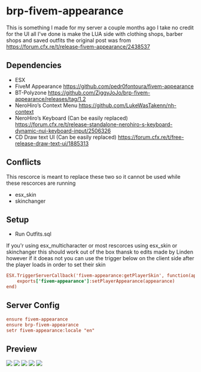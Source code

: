 # brp-fivem-appearance

This is something I made for my server a couple months ago I take no credit for the UI all I've done is make the LUA side with clothing shops, barber shops and saved outfits the original post was from https://forum.cfx.re/t/release-fivem-appearance/2438537

## Dependencies

- ESX
- FiveM Appearance https://github.com/pedr0fontoura/fivem-appearance
- BT-Polyzone https://github.com/ZiggyJoJo/brp-fivem-appearance/releases/tag/1.2
- NeroHiro’s Context Menu https://github.com/LukeWasTakenn/nh-context
- NeroHiro’s Keyboard (Can be easily replaced) https://forum.cfx.re/t/release-standalone-nerohiro-s-keyboard-dynamic-nui-keyboard-input/2506326
- CD Draw text UI (Can be easily replaced) https://forum.cfx.re/t/free-release-draw-text-ui/1885313

## Conflicts

This rescorce is meant to replace these two so it cannot be used while these rescorces are running 
- esx_skin
- skinchanger

## Setup

- Run Outfits.sql

If you'r using esx_multicharacter or most rescorces using esx_skin or skinchanger this should work out of the box thansk to edits made by Linden however if it doeas not you can use the trigger below on the client side after the player loads in order to set their skin 

```cfg
ESX.TriggerServerCallback('fivem-appearance:getPlayerSkin', function(appearance)
    exports['fivem-appearance']:setPlayerAppearance(appearance)
end)
```

## Server Config

```cfg
ensure fivem-appearance
ensure brp-fivem-appearance
setr fivem-appearance:locale "en"
```

## Preview

![](https://i.imgur.com/Cs1fvNC.jpeg"")
![](https://i.imgur.com/sA55YgF.jpeg"")
![](https://i.imgur.com/dR3U3Uu.jpeg"")
![](https://i.imgur.com/hyhXldt.jpeg"")
![](https://i.imgur.com/ACKPHv3.jpeg"")
